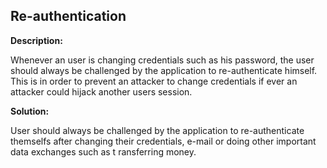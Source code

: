 
Re-authentication
-------

**Description:**

Whenever an user is changing credentials such as his password, the user should always be 
challenged by the application to re-authenticate himself. This is in order to prevent an 
attacker to change credentials if ever an attacker could hijack another users session.


**Solution:**

User should always be challenged by the application to re-authenticate themselfs after 
changing their credentials, e-mail or doing other important data exchanges such as t
ransferring money.

	